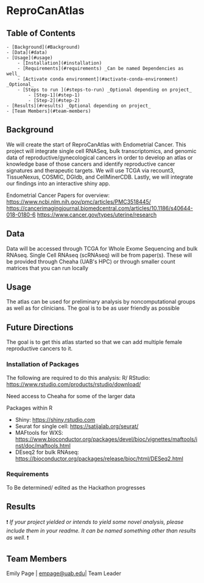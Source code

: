 # ReproCanAtlas

## Table of Contents

    - [Background](#Background)
    - [Data](#data)
    - [Usage](#usage)
        - [Installation](#installation)
        - [Requirements](#requirements) _Can be named Dependencies as well_
        - [Activate conda environment](#activate-conda-environment) _Optional_
        - [Steps to run ](#steps-to-run) _Optional depending on project_
            - [Step-1](#step-1)
            - [Step-2](#step-2)
    - [Results](#results) _Optional depending on project_
    - [Team Members](#team-members)

## Background

We will create the start of ReproCanAtlas with Endometrial Cancer. This project will integrate single cell RNASeq,  bulk transcriptomics, and genomic data of reproductive/gynecological cancers in order to develop an atlas or knowledge base of those cancers and identify reproductive cancer signatures and therapeutic targets. We will use TCGA via recount3, TissueNexus, COSMIC, DGIdb, and CellMinerCDB. Lastly, we will integrate our findings into an interactive shiny app.

Endometrial Cancer Papers for overview: 
https://www.ncbi.nlm.nih.gov/pmc/articles/PMC3518445/
https://cancerimagingjournal.biomedcentral.com/articles/10.1186/s40644-018-0180-6
https://www.cancer.gov/types/uterine/research


## Data

Data will be accessed through TCGA for Whole Exome Sequencing and bulk RNAseq. 
Single Cell RNAseq (scRNAseq) will be from paper(s). 
These will be provided through Cheaha (UAB's HPC) or through smaller count matrices that you can run locally 

## Usage

The atlas can be used for preliminary analysis by noncomputational groups as well as for clinicians. 
The goal is to be as user friendly as possible 

## Future Directions
The goal is to get this atlas started so that we can add multiple female reproductive cancers to it. 

### Installation of Packages 

The following are required to do this analysis: 
R/ RStudio: https://www.rstudio.com/products/rstudio/download/

Need access to Cheaha for some of the larger data 

Packages within R
 - Shiny: https://shiny.rstudio.com
 - Seurat for single cell: https://satijalab.org/seurat/
 - MAFtools for WXS: https://www.bioconductor.org/packages/devel/bioc/vignettes/maftools/inst/doc/maftools.html
 - DEseq2 for bulk RNAseq: https://bioconductor.org/packages/release/bioc/html/DESeq2.html
 

### Requirements
To Be determined/ edited as the Hackathon progresses 

## Results
:exclamation: _If your project yielded or intends to yield some novel analysis, please include them in your readme. It can be named something other than results as well._ :exclamation:

## Team Members

Emily Page | empage@uab.edu| Team Leader  

